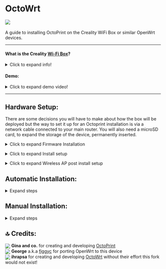 # OctoWrt

<p align="left">
<img height=100 src="img/OctoPrint+OpenWrt.png">
</p>

A guide to installing OctoPrint on the Creality WiFi Box or similar OpenWrt devices.

------------------

#### What is the Creality [Wi-Fi Box](https://www.creality.com/goods-detail/creality-box-3d-printer)?

<details>
  <summary>Click to expand info!</summary>

<img align=center src="https://user-images.githubusercontent.com/40600040/128502047-f25d9156-31a8-4bc9-b0ed-45200cdfe411.png">

A router box device released by Creality meant to add cloud control to your printer. Comes with closed source and proprietary software. However, some people might not like that.

**Specifications:**

 (_taken from figgyc's commit_)

- **SoC**: MediaTek MT7688AN @ 580 MHz
- **Flash**: BoyaMicro BY25Q128AS (16 MiB, SPI NOR)
- **RAM**: 128 MiB DDR2 (Winbond W971GG6SB-25)
- **Wireless**: MediaTek MT7628 802.11b/g/n
- **Peripheral**: Genesys Logic GL850G 2 port USB 2.0 hub
- **I/O**: 1x 10/100 Ethernet port, microSD SD-XC Class 10 slot, 4x LEDs, 2x USB 2.0 ports, micro USB input (for power only), reset button
- **FCC ID**: 2AXH6CREALITY-BOX
- **UART**: test pads: (square on silkscreen) 3V3, TX, RX, GND; default baudrate: 57600  
  
  </details>
  

#### Demo:
<details>
  <summary>Click to expand demo video!</summary>

https://user-images.githubusercontent.com/40600040/128418449-79f69b98-8f81-4315-b18a-8869d186eed6.mp4

</details>

------------------

## Hardware Setup:

There are some decisions you will have to make about how the box will be deployed but the way to set it up for an Octoprint installation is via a network cable connected to your main router. You will also need a microSD card, to expand the storage of the device, permanently inserted.

<details>

  <summary>Click to expand Firmware Installation</summary>

  ## ⚠️ [Click Here For Firmware](https://github.com/shivajiva101/OctoWrt/releases/tag/5.15.137-r2) ⚠️

## Flashing OpenWrt:  

### If you're box is currently on stock firmware:

Alternative Options:  
**A. Standard option**

1. Copy `cxsw_update.tar.bz2` from this release to the root of a FAT32 formatted microSD card.  
2. Turn on the device, wait for it to start, then insert the card. The stock firmware reads the `install.sh` script from this archive and flashes the new OpenWrt image.  
3. The box will create a wireless AP `OpenWrt`, you can now proceed to install setup

**B. Through the Stock firmware UI interface (link)**

**C. Using the `Recovery process`** see below  

### If your box is already on OpenWrt and has the luci web UI reachable:

Alternative Options:  
**A. Flashing another Openwrt binary:** Access the luci web UI -> Go to System -> Upgrade -> Uncheck the box that sais `Save configs` -> Upload the SYSUPGRADE bin -> Flash  
**B. Resetting the box** By holding the reset button for about 6 seconds the box will freshly reset the current OpenWrt firmware.  
**C. Using the `Recovery process`** see below  


## Recovery process  
If the box is either on stock or Openwrt but unreachable (semi bricked) 
⚠️ With the recovery process you can restore stock firmware or install/recover Openwrt firmware regardless of what's already on the box.

**Recovering to Openwrt**  
1. Rename the SYSUPGRADE bin to `root_uImage`  
2. Put it on a fat32 formatted USB stick (not uSD card)  
3. With the box powerd off, plug the USB stick in the box  
4. Press and hold the reset button.  
5. While holding the reset button power on the box and keep it pressed for about 6-10sec  
6. Leds should start flashing while the box installs the firmware  
7. Let it be for a couple of minutes until you see it on the network (`OctoWrt` WiFi AP )  

**Restoring to Stock**  
1. Extract the `root_uImage` file from the `cxsw_update.tar.bz2`   
2 - 6. Same steps as above  
7. You should see the creality AP


</details>

<p></p>
<details>
  <summary>Click to expand Install setup</summary>

#### Connect to the wireless access point:

<p align="left">
<img src="img/Screenshot_1.png">
</p>

#### Login to Luci from a browser:

Using a web browser enter `192.168.1.1:81` in the address bar, it will automatically redirect to the Luci login page. Credentials are root for the username and the password field left blank.

<p align="left">
<img src="img/Screenshot_2.png">
</p>

#### Select Network->Interfaces :

Access the lan interface from the dropdown menu.

<p align="left">
<img src="img/Screenshot_4.png">
</p>

#### Edit the lan interface:

Select edit to access the settings.

<p align="left">
<img src="img/Screenshot_5.png">
</p>

#### Change Protocol:

Change the lan interface from Static address to DHCP client.

<p align="left">
<img src="img/Screenshot_6.png">
</p>

#### Confirm Protocol switch:

Confirm by clicking the Switch Protocol button and then save.
<p align="left">
<img src="img/Screenshot_7.png">
</p>

#### Save & Apply unchecked:
<p align="left">
<img src="img/Screenshot_8.png">
</p>

#### ⚠️ Now disconnect from the wireless AP and connect via an ethernet cable to your main router or a hub connected to the main router!

#### DHCP Client IP address:
Check the main routers interface for the IP address it assigned the box and use it to access the Luci interface e.g. `192.168.0.100:81`
<p align="left">
<img src="img/Screenshot_9.png">
</p>

Login using root, leaving the password field blank, then access Services->Terminal and login as root.

<p align="left">
<img src="img/Screenshot_11_0.png">
</p>

<details>

<summary>Terminal config</summary>
<p></p>
If the terminal cannot connect you need to change the interface for the terminal in the config tab
<p></p>
<p align="left">
<img src="img/Screenshot_12_0.png">
</p>

#### Select interface:
<p align="left">
<img src="img/Screenshot_12_1.png">
</p>

#### Save & Apply:
<p align="left">
<img src="img/Screenshot_12_2.png">
</p>
</details>

#### Connect:
<p align="left">
<img src="img/Screenshot_12_3.png">
</p>

#### You are now ready to proceed with step 1 of the Automatic or Manual Installation!

</details>
<p></p>
 <details>

  <summary>Click to expand Wireless AP post install setup</summary>

  ## Wireless Access Point

  If you plan to use the wireless AP for accessing OctoPrint & the Luci Admin interface post OctoPrint installation, rather than a network cable, you will need to change the lan interface back to a static IP for it to function correctly. This is due to the AP connectivity requiring the LAN interface to have: 
  - a different subnet to the main router so the gateways are different.
  - a DHCP server to assign IP addresses to that subnet.

#### Access Network->Wireless
<p align="left">
<img src="img/Screenshot_13_0.png">
</p>

#### Scan for main router AP:
<p align="left">
<img src="img/Screenshot_11.png">
</p>

#### Scan in progress:
<p align="left">
<img src="img/Screenshot_12.png">
</p>

#### Selecting the main routers AP:
<p align="left">
<img src="img/Screenshot_13_1.png">
</p>

#### Connection details:
Enter the main routers wifi password and lock the BSSID then save.
<p align="left">
<img src="img/Screenshot_14.png">
</p>

#### Save & Apply:
<p></p>
<p align="left">
<img src="img/Screenshot_15.png">
</p>

#### Wifi connection to main router:
<p align="left">
<img src="img/Screenshot_13_2.png">
</p>

#### Access Network->Interfaces
Now it is safe to return the lan interface to static IP with DHCP server.
<p align="left">
<img src="img/Screenshot_30.png">
</p>

#### Edit lan interface:
<p align="left">
<img src="img/Screenshot_31.png">
</p>


#### Change protocol to static:
<p align="left">
<img src="img/Screenshot_32.png">
</p>

#### Confirm switch:
<p align="left">
<img src="img/Screenshot_33.png">
</p>

#### Choose wireless access point IP address:
If `192.168.1.1` is already in use by the main router, to avoid conflicts, change it to an available subnet e.g. `192.168.3.1` and set the netmask before saving.
<p align="left">
<img src="img/Screenshot_34.png">
</p>

#### Save, then Apply unchecked:
<p align="left">
<img src="img/Screenshot_35.png">
</p>

#### Disconnect the LAN cable and power cycle:
When the box boots you can connect to the wireless AP.
<p align="left">
<img src="img/Screenshot_36.png">
</p>


#### Check the connection is assigned to the static IP:
<p align="left">
<img src="img/Screenshot_37.png">
</p>

Congratulations you are all done! You can access OctoPrint through the wireless AP on the default gateway of the connection.
</details>

## Automatic Installation:

<details>
  <summary>Expand steps</summary>
  <p></p>

---
  ### ⚠️ You must complete the firmware and install setup before running these scripts! ⚠️
---
  #### 1. Execute extroot script:
   Make sure you have a microSD card inserted, then copy and paste the commands below...
  ```
  wget https://github.com/shivajiva101/OctoWrt/raw/23.05.2-137/scripts/1_format_extroot.sh
  chmod +x 1_format_extroot.sh
  ./1_format_extroot.sh

  ```
  #### 2. Execute install script:
  <b>Important:</b> You *need* a stable internet connection for this to succeed.
  If the script fails try using the manual installation method.
  ```
  wget https://github.com/shivajiva101/OctoWrt/raw/23.05.2-137/scripts/2_octoprint_install.sh
  chmod +x 2_octoprint_install.sh
  ./2_octoprint_install.sh

  ```


  #### 3. Access Octoprint UI on port 5000

  ```
  http://box-ip:5000
  ```

  When prompted use the following **server commands**:

    - Restart OctoPrint : `/etc/init.d/octoprint restart`
    - Restart system : `reboot`
    - Shutdown system : `poweroff`

  For **webcam** support:

  Services->MJPG-Streamer is the configuration interface. Modify that to change resolution, fps, user, pass etc.

  Inside OctoPrint snapshot and stream fields add the following:
  - Stream URL: `http://your-box-ip:8080/?action=stream`
  - Snapshot URL: `http://your-box-ip:8080/?action=snapshot`
  - ffmpeg binary path as: `/usr/bin/ffmpeg`


</details>

## Manual Installation:

<details>
  <summary>Expand steps</summary>

---
  ### ⚠️ You must complete the firmware and install setup before running these scripts! ⚠️
---

## ⤵️ 1. Prepare:

<details>
  <summary>Expand steps!</summary>
  


 #### 1. Extroot:
  First execute [this](https://github.com/shivajiva101/OctoWrt/blob/23.05.2-137/scripts/1_format_extroot.sh) script. Make sure you have a microsd card inserted as this step creates an extroot filesytem overlay on the card to expand the available space. Here's the code to fetch the script and run it.
  
  ```
  cd ~
  wget https://github.com/shivajiva101/OctoWrt/raw/23.05.2-137/scripts/1_format_extroot.sh
  chmod +x 1_format_extroot.sh
  ./1_format_extroot.sh

  ```
  
#### 2. Swap:
Next step is to create a swapfile on the newly created overlay fs.

  ```
  dd if=/dev/zero of=/overlay/swap.page bs=1M count=512;
  mkswap /overlay/swap.page;
  swapon /overlay/swap.page;
  mount -o remount,size=256M /tmp;

  ```
#### 3. Mount:
Create new rc.local file to mount swap file and tmp folder on boot
  ```
  rm /etc/rc.local;
  cat << "EOF" > /etc/rc.local
  # Put your custom commands here that should be executed once
  # the system init finished. By default this file does nothing.
  ### activate the swap file on the SD card
  swapon /overlay/swap.page
  ### expand /tmp space
  mount -o remount,size=256M /tmp
  exit 0
  EOF

  ```
  
</details>

## ⤵️ 2. Install:

<details>
  <summary>Expand steps!</summary>
  <p></p>
Now you can setup the correct package feeds. OpenWrt doesn't include WB01 hardware currently so there is a mismatch in the kernel version when using their repository for the core packages. Instead you are going to use the core packages created when this releases firmware was compiled and subsequently uploaded to this branch. This ensures all kernel modules match the kernel signature and can be installed through opkg, making it more extensible to other 3D printers.

#### 1. Install OpenWrt dependencies:

Update the package feeds.
```
rm /etc/opkg/distfeeds.conf;
wget https://github.com/shivajiva101/OctoWrt/raw/23.05.2-137/openwrt/distfeeds.conf -P /etc/opkg
```
---
Next step is to update opkg from the new distfeeds.conf and install the dependencies.
```
opkg update
opkg install gcc make unzip htop wget-ssl git-http kmod-video-uvc luci-app-mjpg-streamer
opkg install v4l-utils mjpg-streamer-input-uvc mjpg-streamer-output-http mjpg-streamer-www ffmpeg

```
------------------------------

Install python 3 packages.
```
opkg install python3 python3-pip python3-dev python3-psutil python3-yaml python3-netifaces
opkg install python3-pillow python3-tornado python3-markupsafe
pip install --upgrade setuptools
pip install --upgrade pip
pip install future regex sgmllib3k

```
 
--------------------

#### 2. Fetch Octoprint:
Next step is cloning OctoPrint and then patching it to remove the argon2-cffi dependency that OpenWrt cannot fulfil.
```
git clone --depth 1 -b 1.9.3 https://github.com/OctoPrint/OctoPrint.git src
cd src
wget https://github.com/shivajiva101/OctoWrt/raw/23.05.2-137/octoprint/noargon2.patch
git apply noargon2.patch

```
#### 3. Install OctoPrint:
If you are running this step again due to a failed previous attempt it's essential that the current directory is ~/src before executing the command!
```
pip install .

```

#### 4. Create octoprint service:
  
  <details>
    <summary> Expand </summary>
  
  ```
  cat << "EOF" > /etc/init.d/octoprint
  #!/bin/sh /etc/rc.common
  # Copyright (C) 2009-2014 OpenWrt.org
  # Put this inside /etc/init.d/

  START=91
  STOP=10
  USE_PROCD=1


  start_service() {
      procd_open_instance
      procd_set_param command octoprint serve --iknowwhatimdoing
      procd_set_param respawn
      procd_set_param stdout 1
      procd_set_param stderr 1
      procd_close_instance
  }
  EOF

  ```
  </details>
  
#### 5. Make it executable:

```
chmod +x /etc/init.d/octoprint

```
#### 6. Enable the service:

```
service octoprint enable

``` 

#### 7. Reboot and wait a while

```
reboot

```

▶️ _**Note!**_  
_Booting the latest versions of OctoPrint takes a while (~5 minutes) and even longer on the first boot after installation when OctoPrint will configure itself. Once booted however, everything works as expected. If you care that much about this you can install older versions (v1.0.0 for example) that are much lighter but are not plugin enabled. Only Temps, Control, Webcam and Gcode preview._
  
#### 8. First setup
  
<details>
  <summary> Expand steps </summary>
  
Access Octoprint UI on port 5000
  
```
http://box-ip:5000
```
  
When prompted use thefollowing **server commands**:

  - Restart OctoPrint : `/etc/init.d/octoprint restart`  
  - Restart system : `reboot`  
  - Shutdown system : `poweroff`  

For **webcam** support:  
  
  `/etc/config/mjpg-streamer` is the configuration file. Modify that to change resolution, fps, user, pass etc.  
  Inside OctoPrint snapshot and stream fields add the following:
  - Stream URL: `http://your-box-ip:8080/?action=stream`  
  - Snapshot URL: `http://your-box-ip:8080/?action=snapshot` 
  
  If webcam not showing, unplug and replug it.  
    
  </details>
  
  #### 9. Timelapse plugin setup

* _ffmpeg bin path_
  
  <details>
    <summary> Expand steps </summary>
    
    In octoprint settings set the ffmpeg binary path as:
    
    ```
    /usr/bin/ffmpeg
    ```
    
   </details
  
</details>

</details>

## 🔝 Credits:

<img width=20 align=center src="https://user-images.githubusercontent.com/40600040/128488418-c703c383-1835-49a0-aa41-eadee0671ab7.png">  **Gina and co.** for creating and developing [OctoPrint](https://github.com/OctoPrint/OctoPrint)  
<img width=20 align=center src="https://user-images.githubusercontent.com/40600040/128488057-52b688f7-25d5-46e1-9ac8-bb5309384d98.png">  **George** a.k.a [figgyc](https://github.com/figgyc) for porting OpenWrt to this device  
<img width=20 align=center src="https://user-images.githubusercontent.com/40600040/128488057-52b688f7-25d5-46e1-9ac8-bb5309384d98.png">  **ihrapsa** for creating and developing [OctoWrt](https://github.com/ihrapsa/OctoWrt) without their effort this fork would not exist!
